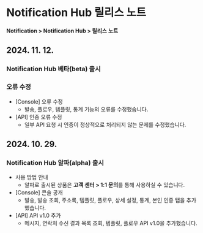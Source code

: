 <style>
.page__rnb .lst_rnb_item .rnb_item:first-of-type a {
    display: inline !important;
}
</style>
<h1>Notification Hub 릴리스 노트</h1>

**Notification > Notification Hub > 릴리스 노트**

## 2024. 11. 12.

### Notification Hub 베타(beta) 출시

### 오류 수정
* [Console] 오류 수정
  * 발송, 플로우, 템플릿, 통계 기능의 오류를 수정했습니다.
* [API] 인증 오류 수정
  * 일부 API 요청 시 인증이 정상적으로 처리되지 않는 문제를 수정했습니다.

## 2024. 10. 29.

### Notification Hub 알파(alpha) 출시
* 사용 방법 안내
    * 알파로 출시된 상품은 **고객 센터 > 1:1 문의**를 통해 사용하실 수 있습니다.
* [Console] 콘솔 공개
    * 발송, 발송 조회, 주소록, 템플릿, 플로우, 상세 설정, 통계, 본인 인증 탭을 추가했습니다.
* [API] API v1.0 추가
    * 메시지, 연락처 수신 결과 목록 조회, 템플릿, 플로우 API v1.0을 추가했습니다.